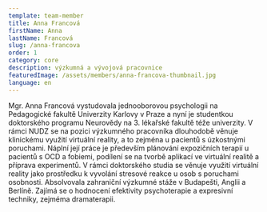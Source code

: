 ```yaml
---
template: team-member
title: Anna Francová
firstName: Anna
lastName: Francová
slug: /anna-francova
order: 1
category: core
description: výzkumná a vývojová pracovnice
featuredImage: /assets/members/anna-francova-thumbnail.jpg
language: en
---
```


Mgr. Anna Francová vystudovala jednooborovou psychologii na Pedagogické fakultě Univerzity Karlovy v Praze a nyní je studentkou doktorského programu Neurovědy na 3. lékařské fakultě téže univerzity. V rámci NUDZ se na pozici výzkumného pracovníka dlouhodobě věnuje klinickému využití virtuální reality, a to zejména u pacientů s úzkostnými poruchami. Náplní její práce je především plánování expozičních terapií u pacientů s OCD a fobiemi, podílení se na tvorbě aplikací ve virtuální realitě a příprava experimentů. V rámci doktorského studia se věnuje využití virtuální reality jako prostředku k vyvolání stresové reakce u osob s poruchami osobnosti. Absolvovala zahraniční výzkumné stáže v Budapešti, Anglii a Berlíně. Zajímá se o hodnocení efektivity psychoterapie a expresivní techniky, zejméma dramaterapii.
